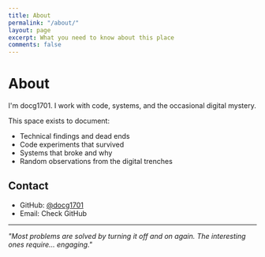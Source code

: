 ```yaml
---
title: About
permalink: "/about/"
layout: page
excerpt: What you need to know about this place
comments: false
---
```


# About

I'm docg1701. I work with code, systems, and the occasional digital mystery.

This space exists to document:

- Technical findings and dead ends
- Code experiments that survived
- Systems that broke and why
- Random observations from the digital trenches

## Contact

- GitHub: [@docg1701](https://github.com/docg1701)
- Email: Check GitHub

---

*"Most problems are solved by turning it off and on again. The interesting ones require... engaging."*
